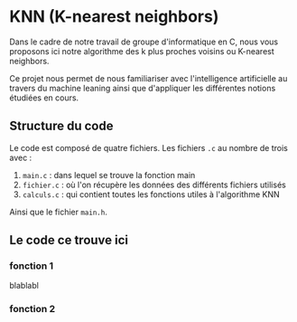# KNN (K-nearest neighbors)
Dans le cadre de notre travail de groupe d'informatique en C, nous vous proposons ici notre algorithme des k plus proches voisins ou K-nearest neighbors.

Ce projet nous permet de nous familiariser avec l'intelligence artificielle au travers du machine leaning ainsi que d'appliquer les différentes notions étudiées en cours.

## Structure du code
Le code est composé de quatre fichiers. 
Les fichiers `.c` au nombre de trois avec :
1. `main.c` : dans lequel se trouve la fonction main 
2. `fichier.c` : où l'on récupère les données des différents fichiers utilisés
3. `calculs.c` : qui contient toutes les fonctions utiles à l'algorithme KNN

Ainsi que le fichier `main.h`.

## Le code ce trouve ici
### fonction 1
blablabl
### fonction 2
